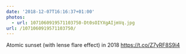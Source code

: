 ```yaml
---
date: '2018-12-07T16:16:37+01:00'
photos:
  - url: 1071060919571103750-Dt0sOIYXgAIjmVq.jpg
url: /1071060919571103750/
---
```

Atomic sunset (with lense flare effect) in 2018 https://t.co/Z7yRF8S9i4
